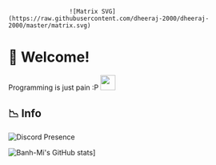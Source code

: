                      ![Matrix SVG](https://raw.githubusercontent.com/dheeraj-2000/dheeraj-2000/master/matrix.svg)
# 👋 Welcome!
Programming is just pain :P
 <img src="[https://github.com/dheeraj-2000/dheeraj-2000/blob/master/gifs/Hi.gif](https://github.com/superhyper12/superhyper12/blob/main/gifs/catbug-tired.gif)" width="30px"></h2> <br>

  
## 📉 Info

![Discord Presence](https://lanyard-profile-readme.vercel.app/api/374224735292358657)

![Banh-Mi's GitHub stats](https://github-readme-stats.vercel.app/api?username=superhyper12)]

